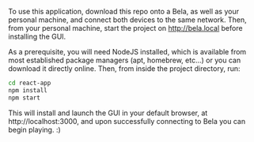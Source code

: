 To use this application, download this repo onto a Bela, as well as your personal machine, and connect both devices to the same network. Then, from your personal machine, start the project on http://bela.local before installing the GUI.

As a prerequisite, you will need NodeJS installed, which is available from most established package managers (apt, homebrew, etc...) or you can download it directly online. Then, from inside the project directory, run:

```bash
cd react-app
npm install
npm start
```

This will install and launch the GUI in your default browser, at http://localhost:3000, and upon successfully connecting to Bela you can begin playing. :)
